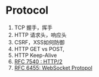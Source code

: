 # Protocol


1. TCP  握手，挥手
2. HTTP 请求头，响应头
3. CSRF，XSS如何防御
4. HTTP GET vs POST,
5. HTTP Keep-Alive
6. [RFC 7540 :  HTTP/2 ](https://tools.ietf.org/html/rfc7540)
7. [RFC 6455:  WebSocket Protopol](https://tools.ietf.org/html/rfc6455)

